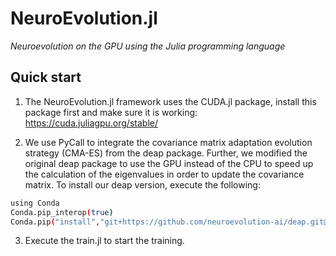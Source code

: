 # NeuroEvolution.jl

*Neuroevolution on the GPU using the Julia programming language*

## Quick start

1. The NeuroEvolution.jl framework uses the CUDA.jl package, install this package first and make sure it is working: https://cuda.juliagpu.org/stable/

2. We use PyCall to integrate the covariance matrix adaptation evolution strategy (CMA-ES) from the deap package. Further, we modified the original deap package to use the GPU instead of the CPU to speed up the calculation of the eigenvalues in order to update the covariance matrix. To install our deap version, execute the following:

```bash
using Conda
Conda.pip_interop(true)
Conda.pip("install","git+https://github.com/neuroevolution-ai/deap.git@eigenvalues-on-gpu")
```

3. Execute the train.jl to start the training.